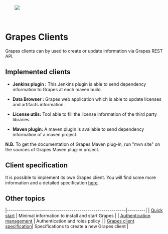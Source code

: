 <img src="./client.png" class="pull-left" style="padding:30px"/>

<span class="page-header">
<h1>Grapes Clients</h1>
</span>

Grapes clients can by used to create or update information via Grapes REST API.

<p class="clearfix"/>

## Implemented clients

* <strong>Jenkins plugin :</strong>
 This Jenkins plugin is able to send dependency information to Grapes at each maven build.

* <strong>Data Browser :</strong>
Grapes web application which is able to update licenses and artifacts information.

* <strong> License utils:</strong>
Tool able to fill the license information of the third party libraries.

* <strong> Maven plugin:</strong>
A maven plugin is available to send dependency information of a maven project.

<strong>N.B.</strong> To get the documentation of Grapes Maven plug-in, run "mvn site" on the sources of Grapes Maven plug-in project.

## Client specification

It is possible to implement its own Grapes client. You will find some more information and a detailed specification [here](../tech_doc/clients-specs.html).

Other topics
-----------

|-----------------------------------------------------------|---------|
| [Quick start](../user_doc/quick-start.html)					| Minimal information to install and start Grapes |
| [Authentication management](../user_doc/authentication.html)	| Authentication and roles policy |
| [Grapes client specification](clients-specs.html)| Specifications to create a new Grapes client |